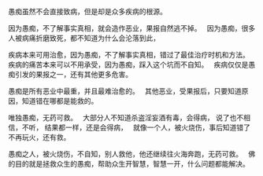愚痴虽然不会直接致病，但是却是众多疾病的根源。

因为愚痴，不了解事实真相，就会造作恶业，果报自然逃不掉。
&nbsp;
因为愚痴，很多人被病痛折磨致死，都不知道为什么会沦落到此，

疾病本来可用治愈，因为愚痴，不了解事实真相，错过了最佳治疗时机和方法。
&nbsp;
疾病的痛苦本来可以不用承受，因为愚痴，踩入这个坑而不自知。
&nbsp;
疾病仅仅是愚痴引发的果报之一，还有其他更多危害。

愚痴是所有恶业中最重，并且最难治愈的。
&nbsp;
其他恶业，受果报后，只要知道原因，知道错在哪都是能救的。

唯独愚痴，无药可救。
&nbsp;
大部分人不知道杀盗淫妄酒有毒，会得病，
说了也不相信，不听，
结果都一样，还是会得病，
&nbsp;
就像一个人，被火烧伤，事后知道错了不再玩火，还有救。

愚痴之人，被火烧伤，不自知，别人救他，他还继续往火海奔跑，无药可救。
&nbsp;
佛的目的就是拯救众生的愚痴，帮助众生开智慧，智慧一开，什么问题都能解决。